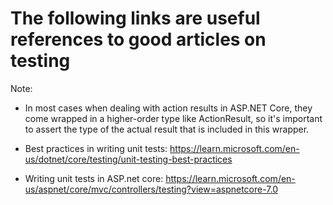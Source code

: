 # The following links are useful references to good articles on testing

Note:
- In most cases when dealing with action results in ASP.NET Core, they come wrapped in a higher-order type like ActionResult<T>,
  so it's important to assert the type of the actual result that is included in this wrapper.

- Best practices in writing unit tests: https://learn.microsoft.com/en-us/dotnet/core/testing/unit-testing-best-practices
- Writing unit tests in ASP.net core: https://learn.microsoft.com/en-us/aspnet/core/mvc/controllers/testing?view=aspnetcore-7.0